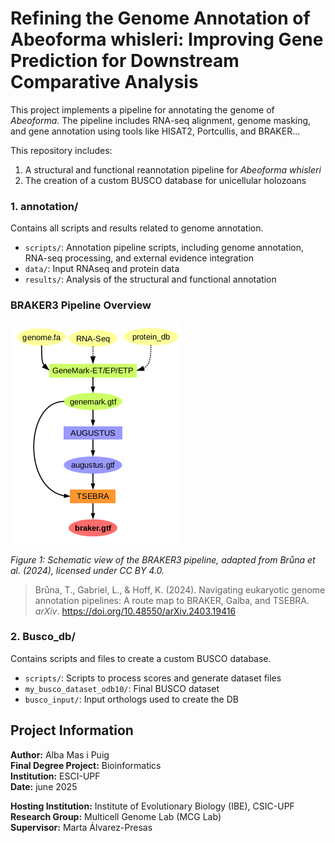 # Refining the Genome Annotation of Abeoforma whisleri: Improving Gene Prediction for Downstream Comparative Analysis
This project implements a pipeline for annotating the genome of *Abeoforma*. The pipeline includes 
RNA-seq alignment, genome masking, and gene annotation using tools like HISAT2, Portcullis, and 
BRAKER...

This repository includes:
1. A structural and functional reannotation pipeline for *Abeoforma whisleri*
2. The creation of a custom BUSCO database for unicellular holozoans

### 1. annotation/
Contains all scripts and results related to genome annotation.

- `scripts/`: Annotation pipeline scripts, including genome annotation, RNA-seq processing, and external evidence integration
- `data/`: Input RNAseq and protein data
- `results/`: Analysis of the structural and functional annotation

### BRAKER3 Pipeline Overview

![BRAKER3 Pipeline Overview](images/braker3_pipeline.png "braker3 Pipeline")

*Figure 1: Schematic view of the BRAKER3 pipeline, adapted from Brůna et al. (2024), licensed under CC BY 4.0.*

> Brůna, T., Gabriel, L., & Hoff, K. (2024). Navigating eukaryotic genome annotation pipelines: A route map to BRAKER, Galba, and TSEBRA. *arXiv*. https://doi.org/10.48550/arXiv.2403.19416


### 2. Busco_db/
Contains scripts and files to create a custom BUSCO database.

- `scripts/`: Scripts to process scores and generate dataset files
- `my_busco_dataset_odb10/`: Final BUSCO dataset
- `busco_input/`: Input orthologs used to create the DB

## Project Information
**Author:** Alba Mas i Puig  
**Final Degree Project:** Bioinformatics  
**Institution:** ESCI-UPF  
**Date:** june 2025

**Hosting Institution:** Institute of Evolutionary Biology (IBE), CSIC-UPF  
**Research Group:** Multicell Genome Lab (MCG Lab)  
**Supervisor:** Marta Álvarez-Presas


